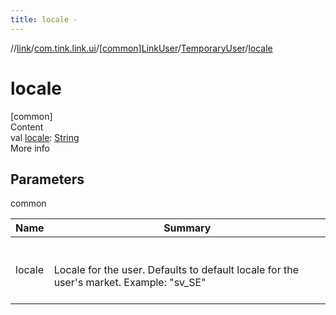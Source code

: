 ```yaml
---
title: locale -
---
```

//[link](../../../index.md)/[com.tink.link.ui](../../index.md)/[[common]LinkUser](../index.md)/[TemporaryUser](index.md)/[locale](locale.md)



# locale  
[common]  
Content  
val [locale](locale.md): [String](https://kotlinlang.org/api/latest/jvm/stdlib/kotlin/-string/index.html)  
More info  


## Parameters  
  
common  
  
|  Name|  Summary| 
|---|---|
| <a name="com.tink.link.ui/LinkUser.TemporaryUser/locale/#/PointingToDeclaration/"></a>locale| <a name="com.tink.link.ui/LinkUser.TemporaryUser/locale/#/PointingToDeclaration/"></a><br><br>Locale for the user. Defaults to default locale for the user's market. Example: "sv_SE"<br><br>
  
  



